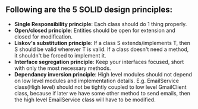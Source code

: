 ## Following are the 5 SOLID design principles:

- **Single Responsibility principle**: Each class should do 1 thing properly.
- **Open/closed principle**: Entities should be open for extension and closed for modification.
- **Liskov's substitution principle**: If a class S extends/implements T, then S should be valid wherever T is valid. If a class doesn't need a method, it shouldn't be forced to implement it.
- **Interface segregation principle**: Keep your interfaces focused, short with only the most necessary methods.
- **Dependancy inversion principle**: High level modules should not depend on low level modules and implementation details. E.g. EmailService class(High level) should not be tightly coupled to low level GmailClient class, because if later we have some other method to send emails, then the high level EmailService class will have to be modified.